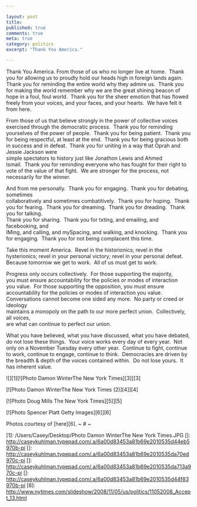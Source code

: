 ```yaml
---

layout: post
title: 
published: true
comments: true
meta: true
category: politics
excerpt: "Thank You America."

---
```


Thank You America. 
From those of us who no longer live at home.  Thank you for allowing us to proudly hold our heads high in foreign lands again.  Thank you for reminding the entire world why they admire us.  Thank you for making the world remember why we are the great shining beacon of hope in a foul, foul world.  Thank you for the sheer emotion that has flowed freely from your voices, and your faces, and your hearts.  We have felt it from here.

From those of us that believe strongly in the power of collective voices exercised through the democratic process.  Thank you for reminding yourselves of the power of people.  Thank you for being patient.  Thank you for being respectful, at least at the end.  Thank you for being gracious both in success and in defeat.  Thank you for uniting in a way that Oprah and Jessie Jackson were  
simple spectators to history just like Jonathon Lewis and Ahmed  
Ismail.  Thank you for reminding everyone who has fought for their right to vote of the value of that fight.  We are stronger for the process, not necessarily for the winner.

And from me personally.  Thank you for engaging.  Thank you for debating, sometimes  
collaboratively and sometimes combatitively.  Thank you for hoping.  Thank you for fearing.  Thank you for dreaming.  Thank you for dreading.  Thank you for talking.   
Thank you for sharing.  Thank you for txting, and emailing, and facebooking, and  
IMing, and calling, and mySpacing, and walking, and knocking.  Thank you  
for engaging.  Thank you for not being complacent this time.  

Take this moment America.  
Revel in the historionics; revel in the hysterionics; revel in your personal victory; revel in your personal defeat.  Because tomorrow we get to work.  All of us must get to work.  

Progress only occurs collectively.  For those supporting the majority,  
you must ensure accountability for the policies or modes of interaction  
you value.  For those supporting the opposition, you must ensure  
accountability for the policies or modes of interaction you value.   
Conversations cannot become one sided any more.  No party or creed or ideology  
maintains a monopoly on the path to our more perfect union.  Collectively, all voices,  
are what can continue to perfect our union. 

What you have believed, what you have discussed, what you have debated, do not lose these things.  Your voice works every day of every year.  Not only on a November Tuesday every other year.  Continue to fight, continue to work, continue to engage, continue to think.  Democracies are driven by the breadth & depth of the voices contained within.  Do not lose yours.  It has inherent value.

![][1][![Photo Damon WinterThe New York Times][3]][3]

[![Photo Damon WinterThe New York Times (2)][4]][4]

[![Photo Doug Mills The New York Times][5]][5]

[![Photo Spencer Platt Getty Images][6]][6]

Photos courtesy of [here][6]. 
~ # ~

 [1]: /Users/Casey/Desktop/Photo Damon WinterThe New York Times.JPG
 []: http://caseykuhlman.typepad.com/.a/6a00d83453a81b69e2010535d44eb5970b-pi
 []: http://caseykuhlman.typepad.com/.a/6a00d83453a81b69e2010535da70ed970c-pi
 []: http://caseykuhlman.typepad.com/.a/6a00d83453a81b69e2010535da713a970c-pi
 []: http://caseykuhlman.typepad.com/.a/6a00d83453a81b69e2010535d44f83970b-pi
 [6]: http://www.nytimes.com/slideshow/2008/11/05/us/politics/11052008_Accept_13.html